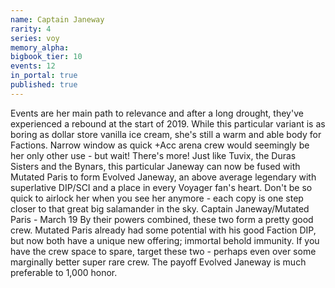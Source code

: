 ```yaml
---
name: Captain Janeway
rarity: 4
series: voy
memory_alpha:
bigbook_tier: 10
events: 12
in_portal: true
published: true
---
```


Events are her main path to relevance and after a long drought, they've experienced a rebound at the start of 2019. While this particular variant is as boring as dollar store vanilla ice cream, she's still a warm and able body for Factions. Narrow window as quick +Acc arena crew would seemingly be her only other use - but wait! There's more! Just like Tuvix, the Duras Sisters and the Bynars, this particular Janeway can now be fused with Mutated Paris to form Evolved Janeway, an above average legendary with superlative DIP/SCI and a place in every Voyager fan's heart. Don't be so quick to airlock her when you see her anymore - each copy is one step closer to that great big salamander in the sky.
Captain Janeway/Mutated Paris - March 19
By their powers combined, these two form a pretty good crew. Mutated Paris already had some potential with his good Faction DIP, but now both have a unique new offering; immortal behold immunity. If you have the crew space to spare, target these two - perhaps even over some marginally better super rare crew. The payoff Evolved Janeway is much preferable to 1,000 honor.
